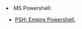 <html>
<body>
<li>MS Powershell:</li>
	<ul>
		<li><a href="https://github.com/EmpireProject/Empire">PSH: Empire Powershell.</a></li>
	</ul>
  </body>
  </html>
